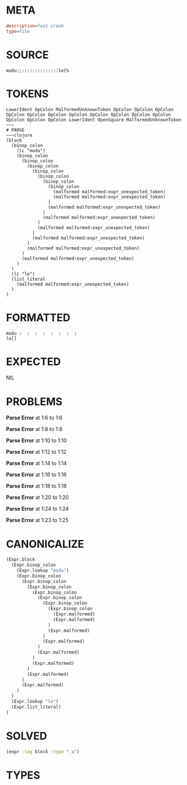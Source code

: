 # META
~~~ini
description=fuzz crash
type=file
~~~
# SOURCE
~~~roc
modu:;::::::::::::::le[%
~~~
# TOKENS
~~~text
LowerIdent OpColon MalformedUnknownToken OpColon OpColon OpColon OpColon OpColon OpColon OpColon OpColon OpColon OpColon OpColon OpColon OpColon OpColon LowerIdent OpenSquare MalformedUnknownToken ~~~
# PARSE
~~~clojure
(block
  (binop_colon
    (lc "modu")
    (binop_colon
      (binop_colon
        (binop_colon
          (binop_colon
            (binop_colon
              (binop_colon
                (binop_colon
                  (malformed malformed:expr_unexpected_token)
                  (malformed malformed:expr_unexpected_token)
                )
                (malformed malformed:expr_unexpected_token)
              )
              (malformed malformed:expr_unexpected_token)
            )
            (malformed malformed:expr_unexpected_token)
          )
          (malformed malformed:expr_unexpected_token)
        )
        (malformed malformed:expr_unexpected_token)
      )
      (malformed malformed:expr_unexpected_token)
    )
  )
  (lc "le")
  (list_literal
    (malformed malformed:expr_unexpected_token)
  )
)
~~~
# FORMATTED
~~~roc
modu :  :  :  :  :  :  :  : 
le[]
~~~
# EXPECTED
NIL
# PROBLEMS
**Parse Error**
at 1:6 to 1:6

**Parse Error**
at 1:8 to 1:8

**Parse Error**
at 1:10 to 1:10

**Parse Error**
at 1:12 to 1:12

**Parse Error**
at 1:14 to 1:14

**Parse Error**
at 1:16 to 1:16

**Parse Error**
at 1:18 to 1:18

**Parse Error**
at 1:20 to 1:20

**Parse Error**
at 1:24 to 1:24

**Parse Error**
at 1:23 to 1:25

# CANONICALIZE
~~~clojure
(Expr.block
  (Expr.binop_colon
    (Expr.lookup "modu")
    (Expr.binop_colon
      (Expr.binop_colon
        (Expr.binop_colon
          (Expr.binop_colon
            (Expr.binop_colon
              (Expr.binop_colon
                (Expr.binop_colon
                  (Expr.malformed)
                  (Expr.malformed)
                )
                (Expr.malformed)
              )
              (Expr.malformed)
            )
            (Expr.malformed)
          )
          (Expr.malformed)
        )
        (Expr.malformed)
      )
      (Expr.malformed)
    )
  )
  (Expr.lookup "le")
  (Expr.list_literal)
)
~~~
# SOLVED
~~~clojure
(expr :tag block :type "_a")
~~~
# TYPES
~~~roc
~~~
